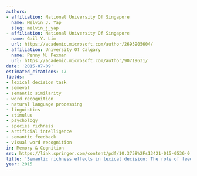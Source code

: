 ```yaml
---
authors:
- affiliation: National University Of Singapore
  name: Melvin J. Yap
  slug: melvin_j_yap
- affiliation: National University Of Singapore
  name: Gail Y. Lim
  url: https://academic.microsoft.com/author/2695905604/
- affiliation: University Of Calgary
  name: Penny M. Pexman
  url: https://academic.microsoft.com/author/90719631/
date: '2015-07-09'
estimated_citations: 17
fields:
- lexical decision task
- semeval
- semantic similarity
- word recognition
- natural language processing
- linguistics
- stimulus
- psychology
- species richness
- artificial intelligence
- semantic feedback
- visual word recognition
in: Memory & Cognition
src: https://link.springer.com/content/pdf/10.3758%2Fs13421-015-0536-0.pdf
title: 'Semantic richness effects in lexical decision: The role of feedback'
year: 2015
---
```

